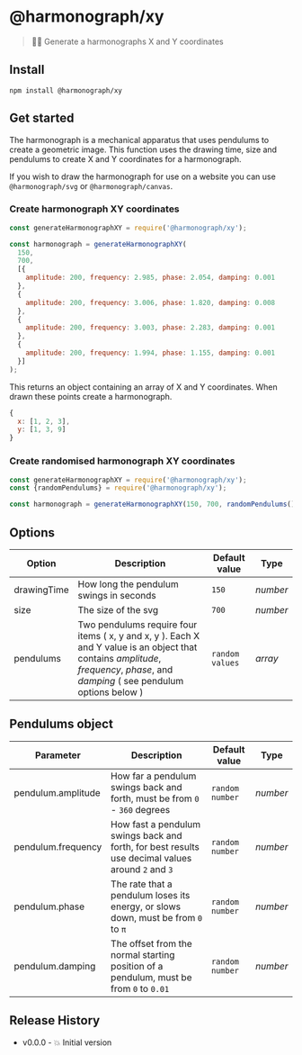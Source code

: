 # @harmonograph/xy

> 👩‍🎨 Generate a harmonographs X and Y coordinates


## Install

```shell
npm install @harmonograph/xy
```


## Get started

The harmonograph is a mechanical apparatus that uses pendulums to create a geometric image. This function uses the drawing time, size and pendulums to create X and Y coordinates for a harmonograph.

If you wish to draw the harmonograph for use on a website you can use `@harmonograph/svg` or `@harmonograph/canvas`.


### Create harmonograph XY coordinates

```js
const generateHarmonographXY = require('@harmonograph/xy');

const harmonograph = generateHarmonographXY(
  150,
  700,
  [{
    amplitude: 200, frequency: 2.985, phase: 2.054, damping: 0.001
  },
  {
    amplitude: 200, frequency: 3.006, phase: 1.820, damping: 0.008
  },
  {
    amplitude: 200, frequency: 3.003, phase: 2.283, damping: 0.001
  },
  {
    amplitude: 200, frequency: 1.994, phase: 1.155, damping: 0.001
  }]
);
```

This returns an object containing an array of X and Y coordinates. When drawn these points create a harmonograph.

```js
{
  x: [1, 2, 3],
  y: [1, 3, 9]
}
```


### Create randomised harmonograph XY coordinates

```js
const generateHarmonographXY = require('@harmonograph/xy');
const {randomPendulums} = require('@harmonograph/xy');

const harmonograph = generateHarmonographXY(150, 700, randomPendulums());
```


## Options

| Option | Description | Default value | Type |
| --- | --- | --- | --- |
| drawingTime | How long the pendulum swings in seconds | `150` | _number_ |
| size | The size of the svg | `700` | _number_ |
| pendulums | Two pendulums require four items ( x, y and x, y ). Each X and Y value is an object that contains _amplitude_, _frequency_, _phase_, and _damping_ ( see pendulum options below ) | `random values` | _array_ |


## Pendulums object

| Parameter | Description | Default value | Type |
| --- | --- | --- | --- |
| pendulum.amplitude | How far a pendulum swings back and forth, must be from `0` - `360` degrees | `random number` | _number_ |
| pendulum.frequency | How fast a pendulum swings back and forth, for best results use decimal values around `2` and `3` | `random number` | _number_ |
| pendulum.phase | The rate that a pendulum loses its energy, or slows down, must be from `0` to `π` | `random number` | _number_ |
| pendulum.damping | The offset from the normal starting position of a pendulum, must be from `0` to `0.01` | `random number` | _number_ |


## Release History

* v0.0.0  - 💥 Initial version
